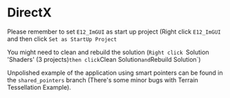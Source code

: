 # DirectX

Please remember to set `E12_ImGUI` as start up project (Right click `E12_ImGUI` and then click `Set as StartUp Project`

You might need to clean and rebuild the solution (`Right click `Solution 'Shaders' (3 projects)` then click `Clean Solution` and `Rebuild Solution`)

Unpolished example of the application using smart pointers can be found in the `shared_pointers` branch (There's some minor bugs with Terrain Tessellation Example).
